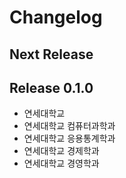 # Changelog
## Next Release

## Release 0.1.0
* 연세대학교
* 연세대학교 컴퓨터과학과
* 연세대학교 응용통계학과
* 연세대학교 경제학과
* 연세대학교 경영학과